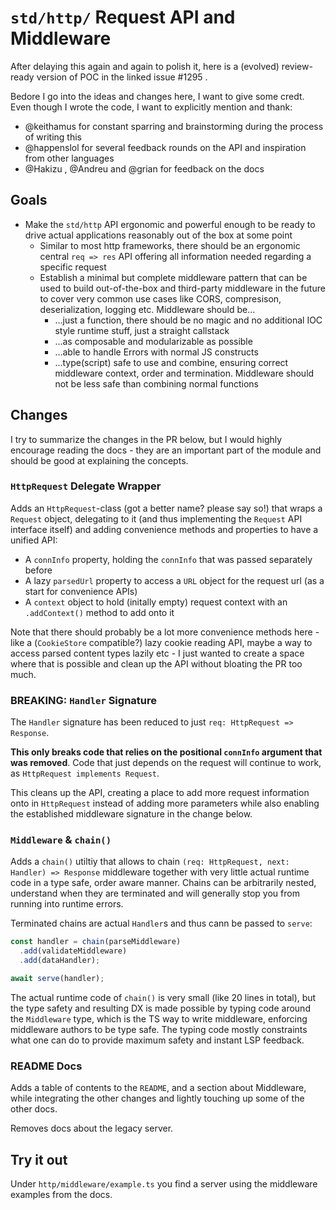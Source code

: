 # `std/http/` Request API and Middleware

After delaying this again and again to polish it, here is a (evolved) review-ready version
of POC in the linked issue #1295 .

Bedore I go into the ideas and changes here, I want to give some credt. Even though
I wrote the code, I want to explicitly mention and thank:

- @keithamus for constant sparring and brainstorming during the process of writing this
- @happenslol for several feedback rounds on the API and inspiration from other languages
- @Hakizu , @Andreu and @grian for feedback on the docs

## Goals

- Make the `std/http` API ergonomic and powerful enough to be ready to drive actual applications
  reasonably out of the box at some point
  - Similar to most http frameworks, there should be an ergonomic central
    `req => res` API offering all information needed regarding a specific
    request
  - Establish a minimal but complete middleware pattern that can be used to build
    out-of-the-box and third-party middleware in the future to cover very common
    use cases like CORS, compresison, deserialization, logging etc. Middleware
    should be...
    - ...just a function, there should be no magic and no additional IOC style runtime stuff, just a straight callstack
    - ...as composable and modularizable as possible
    - ...able to handle Errors with normal JS constructs
    - ...type(script) safe to use and combine, ensuring correct middleware
      context, order and termination. Middleware should not be less safe than
      combining normal functions

## Changes

I try to summarize the changes in the PR below, but I would highly encourage reading the docs - they
are an important part of the module and should be good at explaining the concepts.

### `HttpRequest` Delegate Wrapper

Adds an `HttpRequest`-class (got a better name? please say so!) that wraps a
`Request` object, delegating to it (and thus implementing the `Request` API
interface itself) and adding convenience methods and properties to have a
unified API:

- A `connInfo` property, holding the `connInfo` that was passed separately
  before
- A lazy `parsedUrl` property to access a `URL` object for the request url (as a start for convenience APIs)
- A `context` object to hold (initally empty) request context with an `.addContext()` method to
  add onto it

Note that there should probably be a lot more convenience methods here - like a
(`CookieStore` compatible?) lazy cookie reading API, maybe a way to access
parsed content types lazily etc - I just wanted to create a space where that is
possible and clean up the API without bloating the PR too much.

### **BREAKING**: `Handler` Signature

The `Handler` signature has been reduced to just `req: HttpRequest => Response`.

**This only breaks code that relies on the positional `connInfo` argument that was
removed**. Code that just depends on the request will continue to work, as
`HttpRequest implements Request`.

This cleans up the API, creating a place to add more request information onto in
`HttpRequest` instead of adding more parameters while also enabling the
established middleware signature in the change below.

### `Middleware` & `chain()`

Adds a `chain()` utiltiy that allows to chain
`(req: HttpRequest, next: Handler) => Response` middleware together with very 
little actual runtime code in a type safe, order aware manner. Chains can be arbitrarily nested,
understand when they are terminated and will generally stop you from running into runtime errors.

Terminated chains are actual `Handler`s and thus cann be passed to `serve`:

```typescript
const handler = chain(parseMiddleware)
  .add(validateMiddleware)
  .add(dataHandler);

await serve(handler);
```

The actual runtime code of `chain()` is very small (like 20 lines in total), but
the type safety and resulting DX is made possible by typing code around the
`Middleware` type, which is the TS way to write middleware, enforcing middleware
authors to be type safe. The typing code mostly constraints what one can do
to provide maximum safety and instant LSP feedback.

### README Docs

Adds a table of contents to the `README`, and a section about Middleware,
while integrating the other changes and lightly touching up some of the other
docs.

Removes docs about the legacy server.

## Try it out

Under `http/middleware/example.ts` you find a server using the middleware
examples from the docs.
